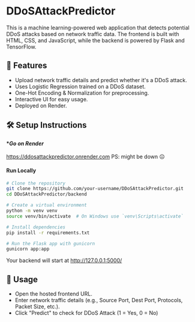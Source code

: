 # DDoSAttackPredictor
This is a machine learning-powered web application that detects potential DDoS attacks based on network traffic data. The frontend is built with HTML, CSS, and JavaScript, while the backend is powered by Flask and TensorFlow.

## 🚀 Features

- Upload network traffic details and predict whether it's a DDoS attack.
- Uses Logistic Regression trained on a DDoS dataset.
- One-Hot Encoding & Normalization for preprocessing.
- Interactive UI for easy usage.
- Deployed on Render.

## 🛠️ Setup Instructions
#### **Go on Render*
https://ddosattackpredictor.onrender.com
PS: might be down ☹️
#### **Run Locally**
```sh
# Clone the repository
git clone https://github.com/your-username/DDoSAttackPredictor.git
cd DDoSAttackPredictor/backend

# Create a virtual environment
python -m venv venv
source venv/bin/activate  # On Windows use `venv\Scripts\activate`

# Install dependencies
pip install -r requirements.txt

# Run the Flask app with gunicorn
gunicorn app:app

```
Your backend will start at http://127.0.0.1:5000/

## 📡 Usage
- Open the hosted frontend URL.
- Enter network traffic details (e.g., Source Port, Dest Port, Protocols, Packet Size, etc.).
- Click "Predict" to check for DDoS Attack (1 = Yes, 0 = No)

